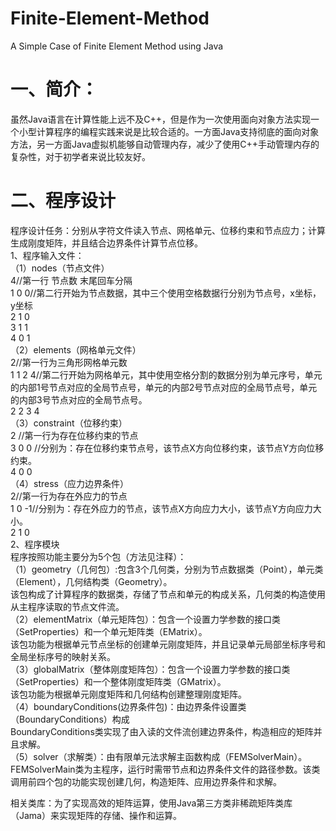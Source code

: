 # Finite-Element-Method
A Simple Case of Finite Element Method using Java
# 一、简介：
虽然Java语言在计算性能上远不及C++，但是作为一次使用面向对象方法实现一个小型计算程序的编程实践来说是比较合适的。一方面Java支持彻底的面向对象方法，另一方面Java虚拟机能够自动管理内存，减少了使用C++手动管理内存的复杂性，对于初学者来说比较友好。
# 二、程序设计
程序设计任务：分别从字符文件读入节点、网格单元、位移约束和节点应力；计算生成刚度矩阵，并且结合边界条件计算节点位移。  
 1、程序输入文件：  
（1）nodes（节点文件）   
4//第一行 节点数 末尾回车分隔   
1 0 0//第二行开始为节点数据，其中三个使用空格数据行分别为节点号，x坐标，y坐标   
2 1 0   
3 1 1   
4 0 1   
（2）elements（网格单元文件）   
2//第一行为三角形网格单元数   
1 1 2 4//第二行开始为网格单元，其中使用空格分割的数据分别为单元序号，单元的内部1号节点对应的全局节点号，单元的内部2号节点对应的全局节点号，单元的内部3号节点对应的全局节点号。   
2 2 3 4   
（3）constraint（位移约束）    
2 //第一行为存在位移约束的节点    
3 0 0 //分别为：存在位移约束节点号，该节点X方向位移约束，该节点Y方向位移约束。  
4 0 0    
（4）stress（应力边界条件）   
2//第一行为存在外应力的节点    
1 0 -1//分别为：存在外应力的节点，该节点X方向应力大小，该节点Y方向应力大小。   
2 1 0    
 2、程序模块   
程序按照功能主要分为5个包（方法见注释）：   
 （1）geometry（几何包）:包含3个几何类，分别为节点数据类（Point），单元类（Element），几何结构类（Geometry）。   
该包构成了计算程序的数据类，存储了节点和单元的构成关系，几何类的构造使用从主程序读取的节点文件流。   
 （2）elementMatrix（单元矩阵包）：包含一个设置力学参数的接口类（SetProperties）和一个单元矩阵类（EMatrix）。   
该包功能为根据单元节点坐标的创建单元刚度矩阵，并且记录单元局部坐标序号和全局坐标序号的映射关系。   
 （3）globalMatrix（整体刚度矩阵包）：包含一个设置力学参数的接口类（SetProperties）和一个整体刚度矩阵类（GMatrix）。   
该包功能为根据单元刚度矩阵和几何结构创建整理刚度矩阵。  
 （4）boundaryConditions(边界条件包)：由边界条件设置类（BoundaryConditions）构成  
BoundaryConditions类实现了由入读的文件流创建边界条件，构造相应的矩阵并且求解。  
 （5）solver（求解类）：由有限单元法求解主函数构成（FEMSolverMain）。  
FEMSolverMain类为主程序，运行时需带节点和边界条件文件的路径参数。该类调用前四个包的功能实现创建几何，构造矩阵、应用边界条件和求解。    

 相关类库：为了实现高效的矩阵运算，使用Java第三方类非稀疏矩阵类库（Jama）来实现矩阵的存储、操作和运算。  
